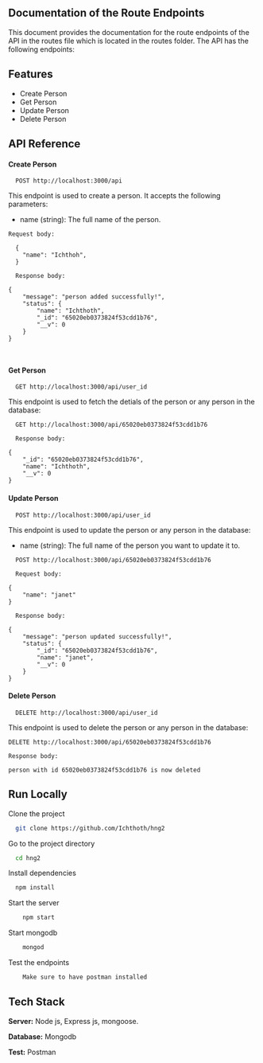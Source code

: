 
## Documentation of the Route Endpoints
    
This document provides the documentation for the route endpoints of the API in the routes file which is located in the routes folder. The API has the following endpoints:
 

## Features
    
 - Create Person
 - Get Person
 - Update Person
 - Delete Person
 


## API Reference

#### Create Person

```http
  POST http://localhost:3000/api
```

This endpoint is used to create a person. It accepts the following parameters:

- name (string): The full name of the person.


```http
Request body:

  {
    "name": "Ichthoh",
  }
```

```http
  Response body:

{
    "message": "person added successfully!",
    "status": {
        "name": "Ichthoth",
        "_id": "65020eb0373824f53cdd1b76",
        "__v": 0
    }
}

  
```

#### Get Person

```http
  GET http://localhost:3000/api/user_id
```

This endpoint is used to fetch the detials of the person or any person in the database:

```http
  GET http://localhost:3000/api/65020eb0373824f53cdd1b76
```

```http
  Response body:

{
    "_id": "65020eb0373824f53cdd1b76",
    "name": "Ichthoth",
    "__v": 0
}

```
#### Update Person

```http
  POST http://localhost:3000/api/user_id
```
This endpoint is used to update the person or any person in the database:

- name (string): The full name of the person you want to update it to.

```http
  POST http://localhost:3000/api/65020eb0373824f53cdd1b76

  Request body:

{
    "name": "janet"
}

```

```http
  Response body:

{
    "message": "person updated successfully!",
    "status": {
        "_id": "65020eb0373824f53cdd1b76",
        "name": "janet",
        "__v": 0
    }
}
```
#### Delete Person

```http
  DELETE http://localhost:3000/api/user_id
```
This endpoint is used to delete the person or any person in the database:

```http
DELETE http://localhost:3000/api/65020eb0373824f53cdd1b76

```

```http
Response body:

person with id 65020eb0373824f53cdd1b76 is now deleted

```

## Run Locally

Clone the project

```bash
  git clone https://github.com/Ichthoth/hng2
```

Go to the project directory

```bash
  cd hng2
```

Install dependencies

```bash
  npm install
```

Start the server

```bash
    npm start

```

Start mongodb

```bash
    mongod

```

Test the endpoints

```bash
    Make sure to have postman installed

```



## Tech Stack
**Server:** Node js, Express js, mongoose.

**Database:** Mongodb

**Test:** Postman

